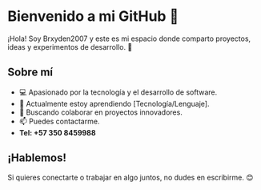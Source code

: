 # Bienvenido a mi GitHub 👋

¡Hola! Soy Brxyden2007 y este es mi espacio donde comparto proyectos, ideas y experimentos de desarrollo. 🚀

## Sobre mí
- 💻 Apasionado por la tecnología y el desarrollo de software.
- 🌱 Actualmente estoy aprendiendo [Tecnología/Lenguaje].
- 👯 Buscando colaborar en proyectos innovadores.
- 📫 Puedes contactarme.
- **Tel: +57 350 8459988**

## ¡Hablemos!
Si quieres conectarte o trabajar en algo juntos, no dudes en escribirme. 😊

